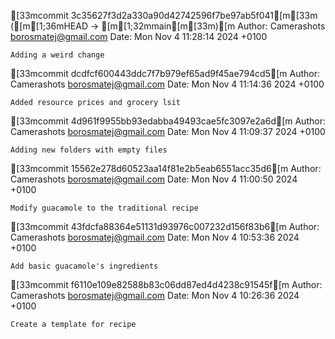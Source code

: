 [33mcommit 3c35627f3d2a330a90d42742596f7be97ab5f041[m[33m ([m[1;36mHEAD -> [m[1;32mmain[m[33m)[m
Author: Camerashots <borosmatej@gmail.com>
Date:   Mon Nov 4 11:28:14 2024 +0100

    Adding a weird change

[33mcommit dcdfcf600443ddc7f7b979ef65ad9f45ae794cd5[m
Author: Camerashots <borosmatej@gmail.com>
Date:   Mon Nov 4 11:14:36 2024 +0100

    Added resource prices and grocery lsit

[33mcommit 4d961f9955bb93edabba49493cae5fc3097e2a6d[m
Author: Camerashots <borosmatej@gmail.com>
Date:   Mon Nov 4 11:09:37 2024 +0100

    Adding new folders with empty files

[33mcommit 15562e278d60523aa14f81e2b5eab6551acc35d6[m
Author: Camerashots <borosmatej@gmail.com>
Date:   Mon Nov 4 11:00:50 2024 +0100

    Modify guacamole to the traditional recipe

[33mcommit 43fdcfa88364e51131d93976c007232d156f83b6[m
Author: Camerashots <borosmatej@gmail.com>
Date:   Mon Nov 4 10:53:36 2024 +0100

    Add basic guacamole's ingredients

[33mcommit f6110e109e82588b83c06dd87ed4d4238c91545f[m
Author: Camerashots <borosmatej@gmail.com>
Date:   Mon Nov 4 10:26:36 2024 +0100

    Create a template for recipe
